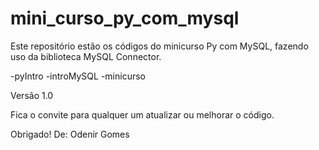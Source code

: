 # mini_curso_py_com_mysql

Este repositório estão os códigos do minicurso Py com MySQL,
fazendo uso da biblioteca MySQL Connector.

-pyIntro
-introMySQL
-minicurso

Versão 1.0

Fica o convite para qualquer um atualizar ou melhorar o código.

Obrigado!
De: Odenir Gomes
